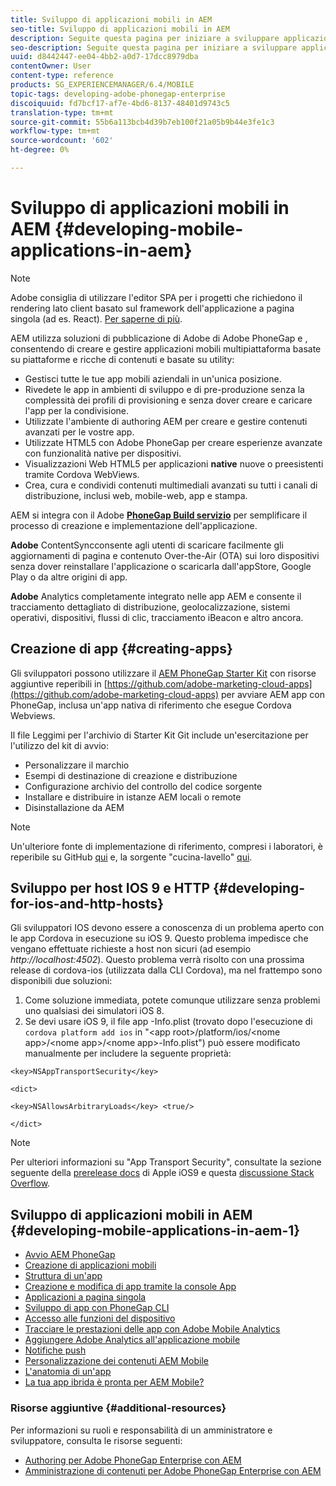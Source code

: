 ```yaml
---
title: Sviluppo di applicazioni mobili in AEM
seo-title: Sviluppo di applicazioni mobili in AEM
description: Seguite questa pagina per iniziare a sviluppare applicazioni mobili in AEM utilizzando  Adobe PhoneGap Enterprise.
seo-description: Seguite questa pagina per iniziare a sviluppare applicazioni mobili in AEM utilizzando  Adobe PhoneGap Enterprise.
uuid: d8442447-ee04-4bb2-a0d7-17dcc8979dba
contentOwner: User
content-type: reference
products: SG_EXPERIENCEMANAGER/6.4/MOBILE
topic-tags: developing-adobe-phonegap-enterprise
discoiquuid: fd7bcf17-af7e-4bd6-8137-48401d9743c5
translation-type: tm+mt
source-git-commit: 55b6a113bcb4d39b7eb100f21a05b9b44e3fe1c3
workflow-type: tm+mt
source-wordcount: '602'
ht-degree: 0%

---
```



# Sviluppo di applicazioni mobili in AEM {#developing-mobile-applications-in-aem}

>[!NOTE]
>
> Adobe consiglia di utilizzare l&#39;editor SPA per i progetti che richiedono il rendering lato client basato sul framework dell&#39;applicazione a pagina singola (ad es. React). [Per saperne di più](/help/sites-developing/spa-overview.md).

AEM utilizza  soluzioni di pubblicazione di Adobe di Adobe PhoneGap e , consentendo di creare e gestire applicazioni mobili multipiattaforma basate su piattaforme e ricche di contenuti e basate su utility:

* Gestisci tutte le tue app mobili aziendali in un&#39;unica posizione.
* Rivedete le app in ambienti di sviluppo e di pre-produzione senza la complessità dei profili di provisioning e senza dover creare e caricare l&#39;app per la condivisione.
* Utilizzate l&#39;ambiente di authoring AEM per creare e gestire contenuti avanzati per le vostre app.
* Utilizzate HTML5 con  Adobe PhoneGap per creare esperienze avanzate con funzionalità native per dispositivi.
* Visualizzazioni Web HTML5 per applicazioni **native** nuove o preesistenti tramite Cordova WebViews.
* Crea, cura e condividi contenuti multimediali avanzati su tutti i canali di distribuzione, inclusi web, mobile-web, app e stampa.

AEM si integra con il Adobe  **[PhoneGap Build servizio](https://build.phonegap.com/)** per semplificare il processo di creazione e implementazione dell&#39;applicazione.

**Adobe** ContentSyncconsente agli utenti di scaricare facilmente gli aggiornamenti di pagina e contenuto Over-the-Air (OTA) sui loro dispositivi senza dover reinstallare l&#39;applicazione o scaricarla dall&#39;appStore, Google Play o da altre origini di app.

**Adobe** Analytics completamente integrato nelle app AEM e consente il tracciamento dettagliato di distribuzione, geolocalizzazione, sistemi operativi, dispositivi, flussi di clic, tracciamento iBeacon e altro ancora.

## Creazione di app {#creating-apps}

Gli sviluppatori possono utilizzare il [AEM PhoneGap Starter Kit](https://github.com/Adobe-Marketing-Cloud/aem-phonegap-starter-kit) con risorse aggiuntive reperibili in [https://github.com/adobe-marketing-cloud-apps](https://github.com/adobe-marketing-cloud-apps) per avviare AEM app con PhoneGap, inclusa un&#39;app nativa di riferimento che esegue Cordova Webviews.

Il file Leggimi per l&#39;archivio di Starter Kit Git include un&#39;esercitazione per l&#39;utilizzo del kit di avvio:

* Personalizzare il marchio
* Esempi di destinazione di creazione e distribuzione
* Configurazione archivio del controllo del codice sorgente
* Installare e distribuire in istanze AEM locali o remote
* Disinstallazione da AEM

>[!NOTE]
>
>Un&#39;ulteriore fonte di implementazione di riferimento, compresi i laboratori, è reperibile su GitHub [qui](https://github.com/adobe-marketing-cloud-apps) e, la sorgente &quot;cucina-lavello&quot; [qui](https://github.com/blefebvre/aem-phonegap-kitchen-sink).

## Sviluppo per host IOS 9 e HTTP {#developing-for-ios-and-http-hosts}

Gli sviluppatori IOS devono essere a conoscenza di un problema aperto con le app Cordova in esecuzione su iOS 9. Questo problema impedisce che vengano effettuate richieste a host non sicuri (ad esempio *http://localhost:4502*). Questo problema verrà risolto con una prossima release di cordova-ios (utilizzata dalla CLI Cordova), ma nel frattempo sono disponibili due soluzioni:

1. Come soluzione immediata, potete comunque utilizzare senza problemi uno qualsiasi dei simulatori iOS 8.
1. Se devi usare iOS 9, il file app -Info.plist (trovato dopo l&#39;esecuzione di `cordova platform add ios` in &quot;&lt;app root>/platform/ios/&lt;nome app>/&lt;nome app>/&lt;nome app>-Info.plist&quot;) può essere modificato manualmente per includere la seguente proprietà:

```
<key>NSAppTransportSecurity</key>

<dict>

<key>NSAllowsArbitraryLoads</key> <true/>

</dict>
```

>[!NOTE]
>
>Per ulteriori informazioni su &quot;App Transport Security&quot;, consultate la sezione seguente della [prerelease docs](https://developer.apple.com/library/prerelease/ios/releasenotes/General/WhatsNewIniOS/Articles/iOS9.html#//apple_ref/doc/uid/TP40016198-SW14) di Apple iOS9 e questa [discussione Stack Overflow](https://stackoverflow.com/questions/30751053/ios9-ats-what-about-html5-based-apps/).

## Sviluppo di applicazioni mobili in AEM {#developing-mobile-applications-in-aem-1}

* [Avvio AEM PhoneGap](/help/mobile/starting-aem-phonegap-app.md)
* [Creazione di applicazioni mobili](/help/mobile/building-app-mobile-phonegap.md)
* [Struttura di un&#39;app](/help/mobile/phonegap-structure-an-app.md)
* [Creazione e modifica di app tramite la console App](/help/mobile/phonegap-apps-console.md)
* [Applicazioni a pagina singola](/help/mobile/phonegap-single-page-applications.md)
* [Sviluppo di app con PhoneGap CLI](/help/mobile/phonegap-apps-pg-cli.md)
* [Accesso alle funzioni del dispositivo](/help/mobile/phonegap-access-device-features.md)
* [Tracciare le prestazioni delle app con  Adobe Mobile Analytics](/help/mobile/phonegap-intro-to-app-analytics.md)
* [Aggiungere  Adobe Analytics all&#39;applicazione mobile](/help/mobile/phonegap-add-analytics-to-apps.md)
* [Notifiche push](/help/mobile/phonegap-push-notifications.md)
* [Personalizzazione  dei contenuti AEM Mobile](/help/mobile/phonegap-aem-mobile-content-personalization.md)
* [L&#39;anatomia di un&#39;app](/help/mobile/phonegap-apps-arch.md)
* [La tua app ibrida è pronta per  AEM Mobile?](/help/mobile/phonegap-adding-content-to-imported-app.md)

### Risorse aggiuntive {#additional-resources}

Per informazioni su ruoli e responsabilità di un amministratore e sviluppatore, consulta le risorse seguenti:

* [Authoring per  Adobe PhoneGap Enterprise con AEM](/help/mobile/phonegap.md)
* [Amministrazione di contenuti per  Adobe PhoneGap Enterprise con AEM](/help/mobile/administer-phonegap.md)
